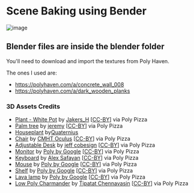 # Scene Baking using Bender

![image](https://github.com/Sodium-Man/NamaN-3D-Portfolio-Scene-Baking/assets/110275891/0f38117c-8413-4531-8b56-63f900230ffa)



## Blender files are inside the blender folder
You'll need to download and import the textures from Poly Haven.

The ones I used are:
- https://polyhaven.com/a/concrete_wall_008
- https://polyhaven.com/a/dark_wooden_planks

### 3D Assets Credits
- [Plant - White Pot](https://poly.pizza/m/7ig0HcyfT93) by [Jakers_H](https://poly.pizza/u/Jakers_H) [[CC-BY](https://creativecommons.org/licenses/by/3.0/)] via Poly Pizza
- [Palm tree](https://poly.pizza/m/bjGeBbKhAVN) by [jeremy](https://poly.pizza/u/jeremy) [[CC-BY](https://creativecommons.org/licenses/by/3.0/)] via Poly Pizza
- [Houseplant](https://poly.pizza/m/bfLOqIV5uP) by[Quaternius](https://poly.pizza/u/Quaternius)
- [Chair](https://poly.pizza/m/bOuqwqoXiy2) by [CMHT Oculus](https://poly.pizza/u/CMHT%20Oculus) [[CC-BY](https://creativecommons.org/licenses/by/3.0/)] via Poly Pizza
- [Adjustable Desk](https://poly.pizza/m/7Z0bva7ec1s) by [jeff cobesign](https://poly.pizza/u/jeff%20cobesign) [[CC-BY](https://creativecommons.org/licenses/by/3.0/)] via Poly Pizza
- [Monitor](https://poly.pizza/m/5qZ5IaClHHw) by [Poly by Google](https://poly.pizza/u/Poly%20by%20Google) [[CC-BY](https://creativecommons.org/licenses/by/3.0/)] via Poly Pizza
- [Keyboard](https://poly.pizza/m/fOy2zvPJAj-) by [Alex Safayan](https://poly.pizza/u/Alex%20Safayan) [[CC-BY](https://creativecommons.org/licenses/by/3.0/)] via Poly Pizza
- [Mouse](https://poly.pizza/m/9Nw9BpWzqAx) by [Poly by Google](https://poly.pizza/u/Poly%20by%20Google) [[CC-BY](https://creativecommons.org/licenses/by/3.0/)] via Poly Pizza
- [Shelf](https://poly.pizza/m/39ZKZj3mtvO) by [Poly by Google](https://poly.pizza/u/Poly%20by%20Google) [[CC-BY](https://creativecommons.org/licenses/by/3.0/)] via Poly Pizza
- [Lava lamp](https://poly.pizza/m/7hgc-RhOFEA) by [Poly by Google](https://poly.pizza/u/Poly%20by%20Google) [[CC-BY](https://creativecommons.org/licenses/by/3.0/)] via Poly Pizza
- [Low Poly Charmander](https://poly.pizza/m/d6Ar6_NHbgS) by [Tipatat Chennavasin](https://poly.pizza/u/Tipatat%20Chennavasin) [[CC-BY](https://creativecommons.org/licenses/by/3.0/)] via Poly Pizza
